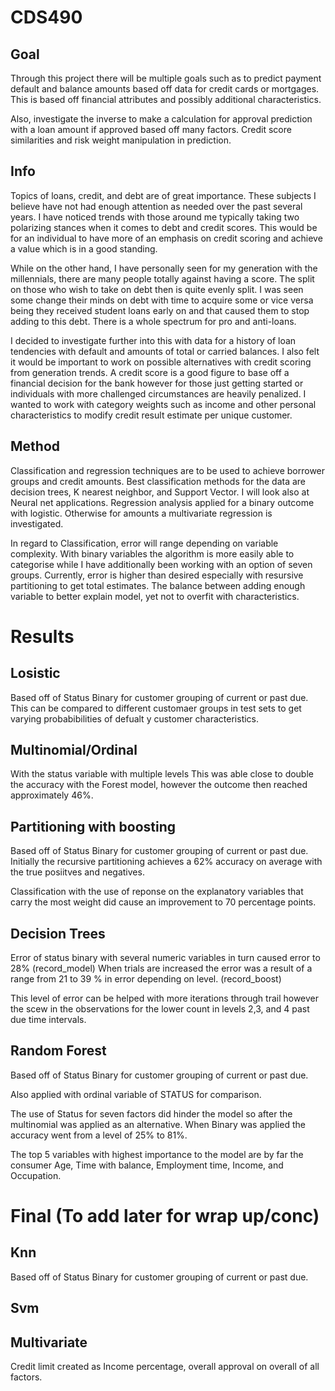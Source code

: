 # CDS490

## Goal

Through this project there will be multiple goals such as to predict payment default and balance amounts based off data for credit cards or mortgages. This is based off financial attributes and possibly additional characteristics. 

Also, investigate the inverse to make a calculation for approval prediction with a loan amount if approved based off many factors. Credit score similarities and risk weight manipulation in prediction.


## Info

Topics of loans, credit, and debt are of great importance. These subjects I believe have not had enough attention as needed over the past several years. I have noticed trends with those around me typically taking two polarizing stances when it comes to debt and credit scores. This would be for an individual to have more of an emphasis on credit scoring and achieve a value which is in a good standing. 

While on the other hand, I have personally seen for my generation with the millennials, there are many people totally against having a score. The split on those who wish to take on debt then is quite evenly split. I was seen some change their minds on debt with time to acquire some or vice versa being they received student loans early on and that caused them to stop adding to this debt. There is a whole spectrum for pro and anti-loans. 

I decided to investigate further into this with data for a history of loan tendencies with default and amounts of total or carried balances. I also felt it would be important to work on possible alternatives with credit scoring from generation trends. A credit score is a good figure to base off a financial decision for the bank however for those just getting started or individuals with more challenged circumstances are heavily penalized. I wanted to work with category weights such as income and other personal characteristics to modify credit result estimate per unique customer.

## Method
Classification and regression techniques are to be used to achieve borrower groups and credit amounts.
Best classification methods for the data are decision trees, K nearest neighbor, and Support Vector. I will look also at Neural net applications. 
Regression analysis applied for a binary outcome with logistic. Otherwise for amounts a multivariate regression is investigated. 

In regard to Classification, error will range depending on variable complexity. With binary variables the algorithm is more easily able to categorise while I have additionally been working with an option of seven groups.
Currently, error is higher than desired especially with resursive partitioning to get total estimates. The balance between adding enough variable to better explain model, yet not to overfit with characteristics.

# Results
## Losistic
Based off of Status Binary for customer grouping of current or past due.
This can be compared to different customaer groups in test sets to get varying probabibilities of defualt y customer characteristics.

## Multinomial/Ordinal 
With the status variable with multiple levels
This was able close to double the accuracy with the Forest model, however the outcome then reached approximately 46%.



## Partitioning with boosting
Based off of Status Binary for customer grouping of current or past due.
Initially the recursive partitioning achieves a 62% accuracy on average with the true posiitves and negatives.

Classification with the use of reponse on the explanatory variables that carry the most weight did cause an improvement to 70 percentage points. 

## Decision Trees
Error of status binary with several numeric variables in turn caused error to 28% (record_model)
When trials are increased the error was a result of a range from 21 to 39 % in error depending on level. (record_boost)

This level of error can be helped with more iterations through trail however the scew in the observations for the lower count in levels 2,3, and 4 past due time intervals. 


## Random Forest
Based off of Status Binary for customer grouping of current or past due.

Also applied with ordinal variable of STATUS for comparison. 

The use of Status for seven factors did hinder the model so after the multinomial was applied as an alternative. When Binary was applied the accuracy went from a level of 25% to 81%.

The top 5 variables with highest importance to the model are by far the consumer Age, Time with balance, Employment time, Income, and Occupation. 




# Final (To add later for wrap up/conc)

## Knn
Based off of Status Binary for customer grouping of current or past due.

##
## Svm

##
## Multivariate
Credit limit created as Income percentage, overall approval on overall of all factors.





